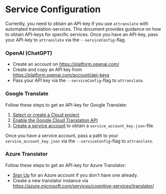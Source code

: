 # Service Configuration

Currently, you need to obtain an API-key if you use `attranslate` with automated translation-services.
This document provides guidance on how to obtain API-keys for specific services.
Once you have an API-key, pass your API-key to `attranslate` via the `--serviceConfig`-flag.

### OpenAI (ChatGPT)

- Create an account on https://platform.openai.com/
- Create and copy an API key from https://platform.openai.com/account/api-keys
- Pass your API key via the `--serviceConfig`-flag to `attranslate`.

### Google Translate

Follow these steps to get an API-key for Google Translate:

1.  [Select or create a Cloud project][projects]
2.  [Enable the Google Cloud Translation API][enable_api]
3.  [Create a service account][auth] to obtain a `service_account_key.json`-file.

[projects]: https://console.cloud.google.com/project
[billing]: https://support.google.com/cloud/answer/6293499#enable-billing
[enable_api]:
  https://console.cloud.google.com/flows/enableapi?apiid=translate.googleapis.com
[auth]: https://cloud.google.com/docs/authentication/getting-started

Once you have a service account, pass a path to your `service_account_key.json` via the `--serviceConfig`-flag to `attranslate`.

### Azure Translator

 Follow these steps to get an API-key for Azure Translator:

 - [Sign Up](https://azure.microsoft.com/en-us/free/) for an
 Azure account if you don't have one already.
 - Create a new translator instance via https://azure.microsoft.com/services/cognitive-services/translator/
